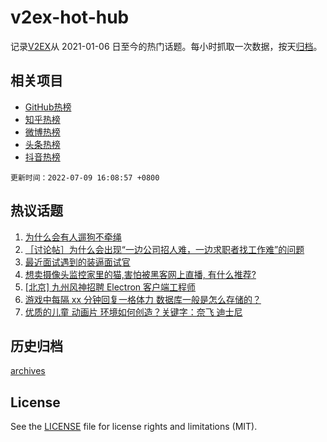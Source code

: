 # v2ex-hot-hub

 记录[V2EX](https://www.v2ex.com/)从 2021-01-06 日至今的热门话题。每小时抓取一次数据，按天[归档](archives)。
 
 ## 相关项目

- [GitHub热榜](https://github.com/snaildev/github-hot-hub)
- [知乎热榜](https://github.com/snaildev/zhihu-hot-hub)
- [微博热榜](https://github.com/snaildev/weibo-hot-hub)
- [头条热榜](https://github.com/snaildev/toutiao-hot-hub)
- [抖音热榜](https://github.com/snaildev/douyin-hot-hub)


 `更新时间：2022-07-09 16:08:57 +0800`

## 热议话题

1. [为什么会有人遛狗不牵绳](https://www.v2ex.com/t/865052)
1. [［讨论帖］为什么会出现“一边公司招人难，一边求职者找工作难”的问题](https://www.v2ex.com/t/865031)
1. [最近面试遇到的装逼面试官](https://www.v2ex.com/t/865045)
1. [想卖摄像头监控家里的猫,害怕被黑客网上直播, 有什么推荐?](https://www.v2ex.com/t/864960)
1. [[北京] 九州风神招聘 Electron 客户端工程师](https://www.v2ex.com/t/864974)
1. [游戏中每隔 xx 分钟回复一格体力 数据库一般是怎么存储的？](https://www.v2ex.com/t/864966)
1. [优质的儿童 动画片 环境如何创造？关键字：奈飞 迪士尼](https://www.v2ex.com/t/864985)

## 历史归档

[archives](archives)

## License

See the [LICENSE](LICENSE) file for license rights and limitations (MIT).
